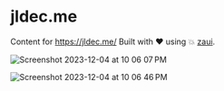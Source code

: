 # jldec.me
Content for https://jldec.me/
Built with ❤️ using 💥 [zaui](https://github.com/zeroasiccorp/zaui).

![Screenshot 2023-12-04 at 10 06 07 PM](https://github.com/jldec/jldec.me/assets/849592/a448b716-525e-4874-9266-760c4606d715)

![Screenshot 2023-12-04 at 10 06 46 PM](https://github.com/jldec/jldec.me/assets/849592/1376b34c-1901-4f6f-9f80-8fe7cc3cea84)

